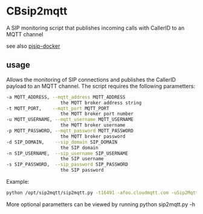 # CBsip2mqtt
A SIP monitoring script that publishes incoming calls with CallerID to an MQTT channel

see also [pjsip-docker](https://github.com/MartyTremblay/pjsip-docker)

## usage

Allows the monitoring of SIP connections and publishes the CallerID payload to an MQTT channel. The script requires the following parametters:

```bash
-a MQTT_ADDRESS, --mqtt_address MQTT_ADDRESS
                    the MQTT broker address string
-t MQTT_PORT,    --mqtt_port MQTT_PORT
                    the MQTT broker port number
-u MQTT_USERNAME, --mqtt_username MQTT_USERNAME
                    the MQTT broker username
-p MQTT_PASSWORD, --mqtt_password MQTT_PASSWORD
                    the MQTT broker password
-d SIP_DOMAIN,    --sip_domain SIP_DOMAIN
                    the SIP domain
-n SIP_USERNAME,  --sip_username SIP_USERNAME
                    the SIP username
-s SIP_PASSWORD,  --sip_password SIP_PASSWORD
                    the SIP password
```                    
Example:
```bash
python /opt/sip2mqtt/sip2mqtt.py -t16491 -afoo.cloudmqtt.com -uSip2Mqtt -pSECRET -dfoo.voip.ms -nSUB_DID -sSECRET -vvv
```                   
More optional parametters can be viewed by running python sip2mqtt.py -h
